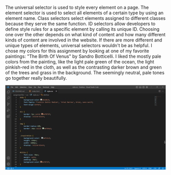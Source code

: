 The universal selector is used to style every element on a page. The element selector is used to select all elements of a certain type by using an element name. Class selectors select elements assigned to different classes because they serve the same function. ID selectors allow developers to define style rules for a specific element by calling its unique ID. Choosing one over the other depends on what kind of content and how many different kinds of content are involved in the website. If there are more different and unique types of elements, universal selectors wouldn't be as helpful. 
I chose my colors for this assignment by looking at one of my favorite paintings: "The Birth Of Venus" by Sandro Botticelli. I liked the mostly pale colors from the painting, like the light pale green of the ocean, the light pinkish-red in the cloth, as well as the contrasting darker brown and green of the trees and grass in the background. The seemingly neutral, pale tones go together really beautifully. 

![Assignment Ten Screenshot](./images/assignmentTenScreenshot.png) 